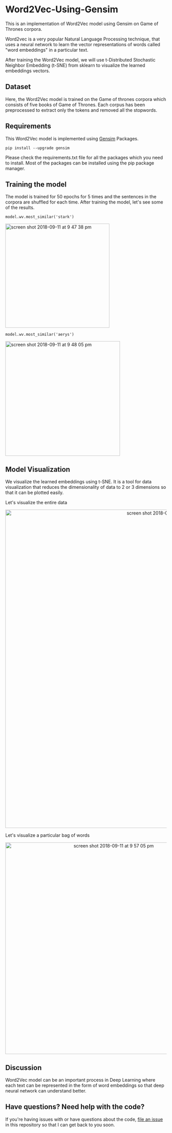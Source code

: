 # Word2Vec-Using-Gensim

This is an implementation of Word2Vec model using Gensim on Game of Thrones corpora.

Word2vec is a very popular Natural Language Processing technique, that uses a neural network to learn the vector representations of words called "word embeddings" in a particular text.

After training the Word2Vec model, we will use t-Distributed Stochastic Neighbor Embedding (t-SNE) from sklearn to visualize the learned embeddings vectors.

## Dataset

Here, the Word2Vec model is trained on the Game of thrones corpora which consists of five books of Game of Thrones. Each corpus has been preprocessed to extract only the tokens and removed all the stopwords. 

## Requirements

This Word2Vec model is implemented using [Gensim](https://radimrehurek.com/gensim/install.html) Packages.

```
pip install --upgrade gensim
```

Please check the requirements.txt file for all the packages which you need to install. Most of the packages can be installed using the pip package manager.

## Training the model

The model is trained for 50 epochs for 5 times and the sentences in the corpora are shuffled for each time. After training the model, let's see some of the results.

```
model.wv.most_similar('stark')
```
<p align="left">
  <img width="325" alt="screen shot 2018-09-11 at 9 47 38 pm" src="https://user-images.githubusercontent.com/35612880/45402867-cc678800-b60c-11e8-87f4-ecc574bf049d.png">
</p>

```
model.wv.most_similar('aerys')
```
<p align="left">
  <img width="358" alt="screen shot 2018-09-11 at 9 48 05 pm" src="https://user-images.githubusercontent.com/35612880/45402910-f6b94580-b60c-11e8-8d51-9263fefa6b28.png">
</p>

## Model Visualization

We visualize the learned embeddings using t-SNE. It is a tool for data visualization that reduces the dimensionality of data to 2 or 3 dimensions so that it can be plotted easily.

Let's visualize the entire data

<p align="center">
  <img width="994" alt="screen shot 2018-09-11 at 9 56 09 pm" src="https://user-images.githubusercontent.com/35612880/45403120-b27a7500-b60d-11e8-80fc-e601554fa6bb.png">
</p>

Let's visualize a particular bag of words

<p align="center">
  <img width="661" alt="screen shot 2018-09-11 at 9 57 05 pm" src="https://user-images.githubusercontent.com/35612880/45403153-dd64c900-b60d-11e8-82a0-e8bacd9622ef.png">
</p>

## Discussion

Word2Vec model can be an important process in Deep Learning where each text can be represented in the form of word embeddings so that deep neural network can understand better.

## Have questions? Need help with the code?

If you're having issues with or have questions about the code, [file an issue](https://github.com/aravindmanoharan/Word2Vec-Using-Gensim/issues) in this repository so that I can get back to you soon.
